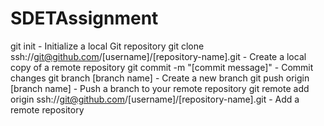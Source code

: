 # SDETAssignment

git init	- Initialize a local Git repository
git clone ssh://git@github.com/[username]/[repository-name].git	 -  Create a local copy of a remote repository
git commit -m "[commit message]"	- Commit changes
git branch [branch name]	   -  Create a new branch
git push origin [branch name]	 -    Push a branch to your remote repository
git remote add origin ssh://git@github.com/[username]/[repository-name].git	- Add a remote repository
